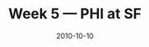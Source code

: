 ---
layout: game
title: Week 5 — PHI at SF
season: 2010
game_id: 2010_05_PHI_SF
week: 5
date: 2010-10-10
home_team: SF
away_team: PHI
final_home: 24
final_away: 27
pbp_url: /assets/data/pbp/2010/2010_05_PHI_SF.csv.gz
---
